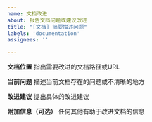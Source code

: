 ```yaml
---
name: 文档改进
about: 报告文档问题或建议改进
title: "[文档] 简要描述问题"
labels: 'documentation'
assignees: ''

---
```


**文档位置**
指出需要改进的文档路径或URL

**当前问题**
描述当前文档存在的问题或不清晰的地方

**改进建议**
提出具体的改进建议

**附加信息（可选）**
任何其他有助于改进文档的信息